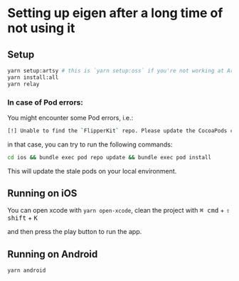 # Setting up eigen after a long time of not using it

## Setup

```sh
yarn setup:artsy # this is `yarn setup:oss` if you're not working at Artsy
yarn install:all
yarn relay
```

### In case of Pod errors:

You might encounter some Pod errors, i.e.:

```sh
[!] Unable to find the `FlipperKit` repo. Please update the CocoaPods cache by running `pod repo update`.
```

in that case, you can try to run the following commands:

```sh
cd ios && bundle exec pod repo update && bundle exec pod install
```

This will update the stale pods on your local environment.

## Running on iOS

You can open xcode with `yarn open-xcode`, clean the project with <kbd>⌘ cmd</kbd> + <kbd>⇧ shift</kbd> + <kbd>K</kbd>

and then press the play button to run the app.

## Running on Android

```sh
yarn android
```
